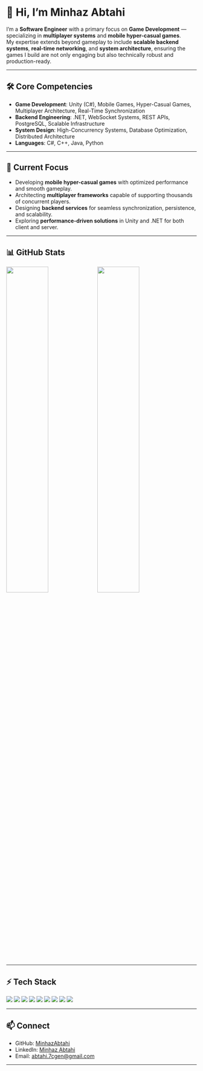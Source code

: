 # 👋 Hi, I’m Minhaz Abtahi  

I’m a **Software Engineer** with a primary focus on **Game Development** — specializing in **multiplayer systems** and **mobile hyper-casual games**.  
My expertise extends beyond gameplay to include **scalable backend systems**, **real-time networking**, and **system architecture**, ensuring the games I build are not only engaging but also technically robust and production-ready.  

---

## 🛠️ Core Competencies  

- **Game Development**: Unity (C#), Mobile Games, Hyper-Casual Games, Multiplayer Architecture, Real-Time Synchronization  
- **Backend Engineering**: .NET, WebSocket Systems, REST APIs, PostgreSQL, Scalable Infrastructure  
- **System Design**: High-Concurrency Systems, Database Optimization, Distributed Architecture  
- **Languages**: C#, C++, Java, Python  

---

## 🚀 Current Focus  

- Developing **mobile hyper-casual games** with optimized performance and smooth gameplay.  
- Architecting **multiplayer frameworks** capable of supporting thousands of concurrent players.  
- Designing **backend services** for seamless synchronization, persistence, and scalability.  
- Exploring **performance-driven solutions** in Unity and .NET for both client and server.  

---

## 📊 GitHub Stats  

<p align="left">
  <img width="47%" src="https://github-readme-stats.vercel.app/api?username=MinhazAbtahi&count_private=true&include_all_commits=true&show_icons=true&theme=tokyonight"/>
  <img width="47%" src="https://github-readme-stats.vercel.app/api/top-langs/?username=MinhazAbtahi&layout=compact&theme=tokyonight"/>
</p>

---

## ⚡ Tech Stack  

<p align="left">
  <img src="https://img.shields.io/badge/unity-%23000000.svg?style=for-the-badge&logo=unity&logoColor=white"/>
  <img src="https://img.shields.io/badge/c%23-%23239120.svg?style=for-the-badge&logo=c-sharp&logoColor=white"/>
  <img src="https://img.shields.io/badge/.NET-5C2D91?style=for-the-badge&logo=.net&logoColor=white"/>
  <img src="https://img.shields.io/badge/Visual%20Studio-5C2D91.svg?style=for-the-badge&logo=visual-studio&logoColor=white"/>
  <img src="https://img.shields.io/badge/java-%23ED8B00.svg?style=for-the-badge&logo=java&logoColor=white"/>
  <img src="https://img.shields.io/badge/python-3670A0?style=for-the-badge&logo=python&logoColor=ffdd54"/>
  <img src="https://img.shields.io/badge/c++-%2300599C.svg?style=for-the-badge&logo=c%2B%2B&logoColor=white"/>
  <img src="https://img.shields.io/badge/PostgreSQL-316192?style=for-the-badge&logo=postgresql&logoColor=white"/>
  <img src="https://img.shields.io/badge/WebSockets-003B57?style=for-the-badge&logo=websocket&logoColor=white"/>
</p>  

---

## 📫 Connect  

- GitHub: [MinhazAbtahi](https://github.com/MinhazAbtahi)  
- LinkedIn: [Minhaz Abtahi](https://www.linkedin.com/in/minhaz-abtahi)  
- Email: abtahi.7cgen@gmail.com  

---
